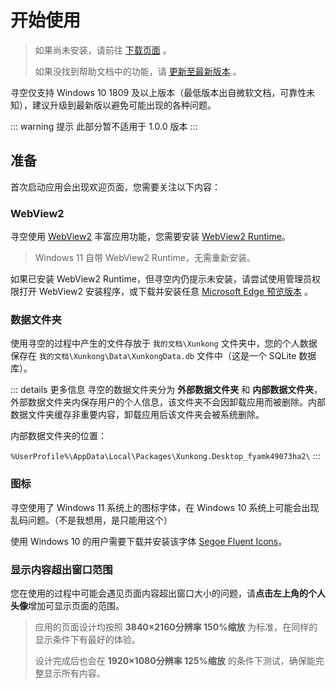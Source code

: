 # 开始使用

> 如果尚未安装，请前往 [下载页面](../../release/desktop/download.md) 。
> 
> 如果没找到帮助文档中的功能，请 [更新至最新版本](../../release/desktop/history/index.md) 。

寻空仅支持 Windows 10 1809 及以上版本（最低版本出自微软文档，可靠性未知），建议升级到最新版以避免可能出现的各种问题。

::: warning 提示
此部分暂不适用于 1.0.0 版本
:::

## 准备

首次启动应用会出现欢迎页面，您需要关注以下内容：

### WebView2

寻空使用 [WebView2](https://docs.microsoft.com/microsoft-edge/webview2/) 丰富应用功能，您需要安装 [WebView2 Runtime](https://go.microsoft.com/fwlink/p/?LinkId=2124703)。

> Windows 11 自带 WebView2 Runtime，无需重新安装。

如果已安装 WebView2 Runtime，但寻空内仍提示未安装，请尝试使用管理员权限打开 WebView2 安装程序，或下载并安装任意 [Microsoft Edge 预览版本](https://www.microsoftedgeinsider.com/download) 。

### 数据文件夹

使用寻空的过程中产生的文件存放于 `我的文档\Xunkong` 文件夹中，您的个人数据保存在 `我的文档\Xunkong\Data\XunkongData.db` 文件中（这是一个 SQLite 数据库）。

::: details 更多信息
寻空的数据文件夹分为 **外部数据文件夹** 和 **内部数据文件夹**，外部数据文件夹内保存用户的个人信息，该文件夹不会因卸载应用而被删除。内部数据文件夹缓存非重要内容，卸载应用后该文件夹会被系统删除。

内部数据文件夹的位置：

`%UserProfile%\AppData\Local\Packages\Xunkong.Desktop_fyamk49073ha2\`
:::

### 图标

寻空使用了 Windows 11 系统上的图标字体，在 Windows 10 系统上可能会出现乱码问题。（不是我想用，是只能用这个）

使用 Windows 10 的用户需要下载并安装该字体 [Segoe Fluent Icons](https://file.xunkong.cc/download/font/Segoe%20Fluent%20Icons.ttf)。

### 显示内容超出窗口范围

您在使用的过程中可能会遇见页面内容超出窗口大小的问题，请**点击左上角的个人头像**增加可显示页面的范围。

> 应用的页面设计均按照 **3840×2160分辨率 150%缩放** 为标准，在同样的显示条件下有最好的体验。
> 
> 设计完成后也会在 **1920×1080分辨率 125%缩放** 的条件下测试，确保能完整显示所有内容。